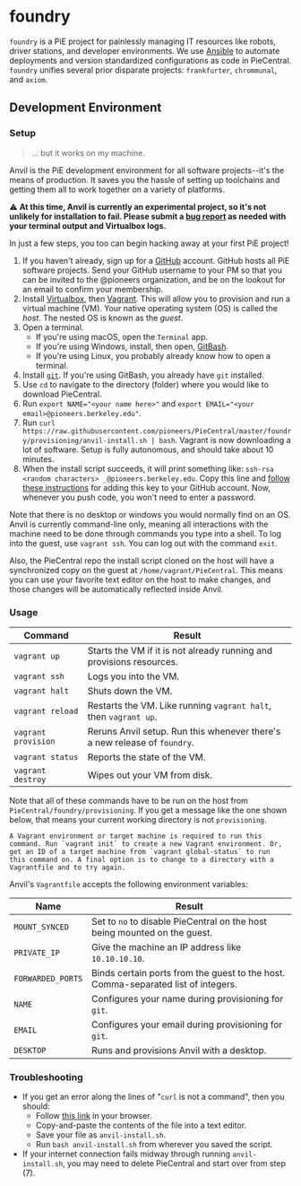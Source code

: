 # foundry

`foundry` is a PiE project for painlessly managing IT resources like robots, driver stations, and developer environments.
We use [Ansible](https://www.ansible.com/) to automate deployments and version standardized configurations as code in PieCentral.
`foundry` unifies several prior disparate projects: `frankfurter`, `chrommunal`, and `axiom`.

## Development Environment

### Setup

> ... but it works on my machine.

Anvil is the PiE development environment for all software projects--it's the means of production.
It saves you the hassle of setting up toolchains and getting them all to work together on a variety of platforms.

:warning: **At this time, Anvil is currently an experimental project, so it's not unlikely for installation to fail. Please submit a [bug report](https://github.com/pioneers/PieCentral/issues/new?assignees=&labels=DevOps,bug&template=bug_report.md&title=) as needed with your terminal output and Virtualbox logs.**

In just a few steps, you too can begin hacking away at your first PiE project!

1. If you haven't already, sign up for a [GitHub](https://github.com/) account.
GitHub hosts all PiE software projects.
   Send your GitHub username to your PM so that you can be invited to the @pioneers organization, and be on the lookout for an email to confirm your membership.
1. Install [Virtualbox](https://www.virtualbox.org/), then [Vagrant](https://www.vagrantup.com/downloads.html).
   This will allow you to provision and run a virtual machine (VM).
   Your native operating system (OS) is called the _host_.
   The nested OS is known as the _guest_.
1. Open a terminal.
   * If you're using macOS, open the `Terminal` app.
   * If you're using Windows, install, then open, [GitBash](https://gitforwindows.org/).
   * If you're using Linux, you probably already know how to open a terminal.
1. Install [`git`](https://git-scm.com/book/en/v2/Getting-Started-Installing-Git).
   If you're using GitBash, you already have `git` installed.
1. Use `cd` to navigate to the directory (folder) where you would like to download PieCentral.
1. Run `export NAME="<your name here>"` and `export EMAIL="<your email>@pioneers.berkeley.edu"`.
1. Run `curl https://raw.githubusercontent.com/pioneers/PieCentral/master/foundry/provisioning/anvil-install.sh | bash`.
   Vagrant is now downloading a lot of software.
   Setup is fully autonomous, and should take about 10 minutes.
1. When the install script succeeds, it will print something like: `ssh-rsa <random characters> _@pioneers.berkeley.edu`.
   Copy this line and [follow these instructions](https://help.github.com/en/articles/adding-a-new-ssh-key-to-your-github-account) for adding this key to your GitHub account.
   Now, whenever you push code, you won't need to enter a password.

Note that there is no desktop or windows you would normally find on an OS.
Anvil is currently command-line only, meaning all interactions with the machine need to be done through commands you type into a shell.
To log into the guest, use `vagrant ssh`.
You can log out with the command `exit`.

Also, the PieCentral repo the install script cloned on the host will have a synchronized copy on the guest at `/home/vagrant/PieCentral`.
This means you can use your favorite text editor on the host to make changes, and those changes will be automatically reflected inside Anvil.

### Usage

| Command | Result |
| --- | -- |
| `vagrant up` | Starts the VM if it is not already running and provisions resources. |
| `vagrant ssh` | Logs you into the VM. |
| `vagrant halt` | Shuts down the VM. |
| `vagrant reload` | Restarts the VM. Like running `vagrant halt`, then `vagrant up`. |
| `vagrant provision` | Reruns Anvil setup. Run this whenever there's a new release of `foundry`. |
| `vagrant status` | Reports the state of the VM. |
| `vagrant destroy` | Wipes out your VM from disk. |

Note that all of these commands have to be run on the host from `PieCentral/foundry/provisioning`.
If you get a message like the one shown below, that means your current working directory is not `provisioning`.
```
A Vagrant environment or target machine is required to run this
command. Run `vagrant init` to create a new Vagrant environment. Or,
get an ID of a target machine from `vagrant global-status` to run
this command on. A final option is to change to a directory with a
Vagrantfile and to try again.
```

Anvil's `Vagrantfile` accepts the following environment variables:

| Name | Result |
| --- | --- |
| `MOUNT_SYNCED` | Set to `no` to disable PieCentral on the host being mounted on the guest. |
| `PRIVATE_IP` | Give the machine an IP address like `10.10.10.10`. |
| `FORWARDED_PORTS` | Binds certain ports from the guest to the host. Comma-separated list of integers. |
| `NAME` | Configures your name during provisioning for `git`. |
| `EMAIL` | Configures your email during provisioning for `git`. |
| `DESKTOP` | Runs and provisions Anvil with a desktop. |

### Troubleshooting

* If you get an error along the lines of "`curl` is not a command", then you should:
   * Follow [this link](https://raw.githubusercontent.com/pioneers/PieCentral/master/foundry/provisioning/anvil-install.sh) in your browser.
   * Copy-and-paste the contents of the file into a text editor.
   * Save your file as `anvil-install.sh`.
   * Run `bash anvil-install.sh` from wherever you saved the script.
* If your internet connection fails midway through running `anvil-install.sh`, you may need to delete PieCentral and start over from step (7).
